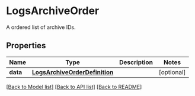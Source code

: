 # LogsArchiveOrder

A ordered list of archive IDs.

## Properties
Name | Type | Description | Notes
------------ | ------------- | ------------- | -------------
**data** | [**LogsArchiveOrderDefinition**](LogsArchiveOrderDefinition.md) |  | [optional] 

[[Back to Model list]](README.md#documentation-for-models) [[Back to API list]](README.md#documentation-for-api-endpoints) [[Back to README]](README.md)



